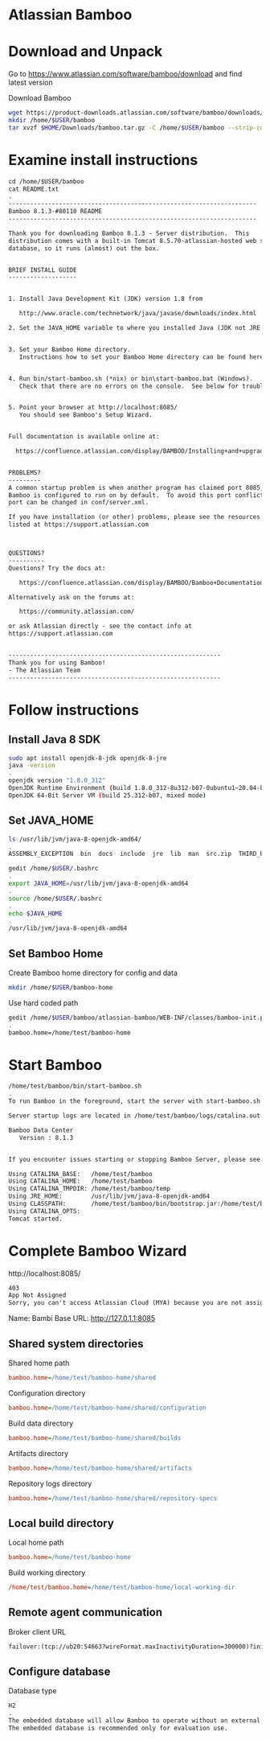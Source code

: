 # Atlassian Bamboo

# Download and Unpack

Go to https://www.atlassian.com/software/bamboo/download and find latest version

Download Bamboo

```sh
wget https://product-downloads.atlassian.com/software/bamboo/downloads/atlassian-bamboo-8.1.3.tar.gz -O $HOME/Downloads/bamboo.tar.gz
mkdir /home/$USER/bamboo
tar xvzf $HOME/Downloads/bamboo.tar.gz -C /home/$USER/bamboo --strip-components=1
```

# Examine install instructions

```txt
cd /home/$USER/bamboo
cat README.txt
.
---------------------------------------------------------------------
Bamboo 8.1.3-#80110 README
---------------------------------------------------------------------

Thank you for downloading Bamboo 8.1.3 - Server distribution.  This
distribution comes with a built-in Tomcat 8.5.70-atlassian-hosted web server and H2
database, so it runs (almost) out the box.


BRIEF INSTALL GUIDE
-------------------


1. Install Java Development Kit (JDK) version 1.8 from

   http://www.oracle.com/technetwork/java/javase/downloads/index.html

2. Set the JAVA_HOME variable to where you installed Java (JDK not JRE inside it).


3. Set your Bamboo Home directory.
   Instructions how to set your Bamboo Home directory can be found here: https://confluence.atlassian.com/display/BAMBOO/Installing+and+upgrading


4. Run bin/start-bamboo.sh (*nix) or bin\start-bamboo.bat (Windows).
   Check that there are no errors on the console.  See below for troubleshooting advice.


5. Point your browser at http://localhost:8085/
   You should see Bamboo's Setup Wizard.


Full documentation is available online at:

  https://confluence.atlassian.com/display/BAMBOO/Installing+and+upgrading


PROBLEMS?
---------
A common startup problem is when another program has claimed port 8085, which
Bamboo is configured to run on by default.  To avoid this port conflict, Bamboo's
port can be changed in conf/server.xml.

If you have installation (or other) problems, please see the resources
listed at https://support.atlassian.com



QUESTIONS?
----------
Questions? Try the docs at:

   https://confluence.atlassian.com/display/BAMBOO/Bamboo+Documentation

Alternatively ask on the forums at:

   https://community.atlassian.com/

or ask Atlassian directly - see the contact info at
https://support.atlassian.com


-----------------------------------------------------------
Thank you for using Bamboo!
- The Atlassian Team
-----------------------------------------------------------
```

# Follow instructions

## Install Java 8 SDK

```sh
sudo apt install openjdk-8-jdk openjdk-8-jre
java -version
.
openjdk version "1.8.0_312"
OpenJDK Runtime Environment (build 1.8.0_312-8u312-b07-0ubuntu1~20.04-b07)
OpenJDK 64-Bit Server VM (build 25.312-b07, mixed mode)
```

## Set JAVA_HOME

```sh
ls /usr/lib/jvm/java-8-openjdk-amd64/
.
ASSEMBLY_EXCEPTION  bin  docs  include  jre  lib  man  src.zip  THIRD_PARTY_README
```

```sh
gedit /home/$USER/.bashrc
.
export JAVA_HOME=/usr/lib/jvm/java-8-openjdk-amd64
.
source /home/$USER/.bashrc
.
echo $JAVA_HOME
.
/usr/lib/jvm/java-8-openjdk-amd64
```

## Set Bamboo Home

Create Bamboo home directory for config and data

```sh
mkdir /home/$USER/bamboo-home
```

Use hard coded path

```sh
gedit /home/$USER/bamboo/atlassian-bamboo/WEB-INF/classes/bamboo-init.properties
.
bamboo.home=/home/test/bamboo-home
```

# Start Bamboo

```sh
/home/test/bamboo/bin/start-bamboo.sh
.
To run Bamboo in the foreground, start the server with start-bamboo.sh -fg

Server startup logs are located in /home/test/bamboo/logs/catalina.out

Bamboo Data Center
   Version : 8.1.3


If you encounter issues starting or stopping Bamboo Server, please see the Troubleshooting guide at https://confluence.atlassian.com/display/BAMBOO/Installing+and+upgrading+Bamboo

Using CATALINA_BASE:   /home/test/bamboo
Using CATALINA_HOME:   /home/test/bamboo
Using CATALINA_TMPDIR: /home/test/bamboo/temp
Using JRE_HOME:        /usr/lib/jvm/java-8-openjdk-amd64
Using CLASSPATH:       /home/test/bamboo/bin/bootstrap.jar:/home/test/bamboo/bin/tomcat-juli.jar
Using CATALINA_OPTS:
Tomcat started.
```

# Complete Bamboo Wizard

http://localhost:8085/

```txt
403
App Not Assigned
Sorry, you can't access Atlassian Cloud (MYA) because you are not assigned this app in Okta. If you're wondering why this is happening, please contact your administrator.
```

Name: Bambi
Base URL: http://127.0.1.1:8085

## Shared system directories

Shared home path

```ini
bamboo.home=/home/test/bamboo-home/shared
```

Configuration directory

```ini
bamboo.home=/home/test/bamboo-home/shared/configuration
```

Build data directory

```ini
bamboo.home=/home/test/bamboo-home/shared/builds
```

Artifacts directory

```ini
bamboo.home=/home/test/bamboo-home/shared/artifacts
```

Repository logs directory

```ini
bamboo.home=/home/test/bamboo-home/shared/repository-specs
```

## Local build directory

Local home path

```ini
bamboo.home=/home/test/bamboo-home
```

Build working directory

```ini
/home/test/bamboo.home=/home/test/bamboo-home/local-working-dir
```

## Remote agent communication

Broker client URL

```txt
failover:(tcp://ub20:54663?wireFormat.maxInactivityDuration=300000)?initialReconnectDelay=15000&maxReconnectAttempts=10
```

## Configure database

Database type

```txt
H2
.
The embedded database will allow Bamboo to operate without an external database.
The embedded database is recommended only for evaluation use.
```

